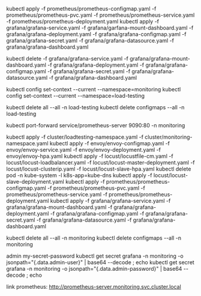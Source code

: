 kubectl apply -f prometheus/prometheus-configmap.yaml -f prometheus/prometheus-pvc.yaml -f prometheus/prometheus-service.yaml -f prometheus/prometheus-deployment.yaml 
kubectl apply -f grafana/grafana-service.yaml -f grafana/garfana-mount-dashboard.yaml -f grafana/grafana-deployment.yaml -f grafana/grafana-configmap.yaml -f grafana/grafana-secret.yaml -f grafana/grafana-datasource.yaml -f grafana/grafana-dashboard.yaml

kubectl delete -f grafana/grafana-service.yaml -f grafana/grafana-mount-dashboard.yaml -f grafana/grafana-deployment.yaml -f grafana/grafana-configmap.yaml -f grafana/grafana-secret.yaml -f grafana/grafana-datasource.yaml -f grafana/grafana-dashboard.yaml

kubectl config set-context --current --namespace=monitoring
kubectl config set-context --current --namespace=load-testing

kubectl delete all --all -n load-testing
kubectl delete configmaps --all -n load-testing

kubectl port-forward service/prometheus-server 9090:80 -n monitoring

kubectl apply -f cluster/loadtesting-namespace.yaml -f cluster/monitoring-namespace.yaml 
kubectl apply -f envoy/envoy-configmap.yaml -f envoy/envoy-service.yaml  -f envoy/envoy-deployment.yaml -f envoy/envoy-hpa.yaml
kubectl apply -f locust/locustfile-cm.yaml -f locust/locust-loadbalancer.yaml -f locust/locust-master-deployment.yaml -f locust/locust-clusterip.yaml -f locust/locust-slave-hpa.yaml
kubectl delete pod -n kube-system -l k8s-app=kube-dns
kubectl apply -f locust/locust-slave-deployment.yaml
kubectl apply -f prometheus/prometheus-configmap.yaml -f prometheus/prometheus-pvc.yaml -f prometheus/prometheus-service.yaml -f prometheus/prometheus-deployment.yaml 
kubectl apply -f grafana/grafana-service.yaml -f grafana/grafana-mount-dashboard.yaml -f grafana/grafana-deployment.yaml -f grafana/grafana-configmap.yaml -f grafana/grafana-secret.yaml -f grafana/grafana-datasource.yaml -f grafana/grafana-dashboard.yaml

kubectl delete all --all -n monitoring
kubectl delete configmaps --all -n monitoring

admin
my-secret-password
kubectl get secret grafana -n monitoring -o jsonpath="{.data.admin-user}" | base64 --decode ; echo
kubectl get secret grafana -n monitoring -o jsonpath="{.data.admin-password}" | base64 --decode ; echo


link prometheus: http://prometheus-server.monitoring.svc.cluster.local